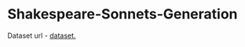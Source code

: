 # Shakespeare-Sonnets-Generation

Dataset url - [dataset.](https://www.kaggle.com/datasets/blacksheep2105/shakespearean-sonnets)
